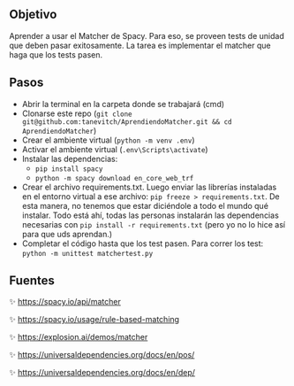 ## Objetivo
Aprender a usar el Matcher de Spacy. Para eso, se proveen tests de unidad que deben pasar exitosamente. La tarea es implementar el matcher que haga que los tests pasen.
## Pasos
- Abrir la terminal en la carpeta donde se trabajará (cmd)
- Clonarse este repo (```git clone git@github.com:tanevitch/AprendiendoMatcher.git && cd AprendiendoMatcher```)
- Crear el ambiente virtual (```python -m venv .env```)
- Activar el ambiente virtual (```.env\Scripts\activate```)
- Instalar las dependencias:
    - ```pip install spacy```
    - ```python -m spacy download en_core_web_trf```
- Crear el archivo requirements.txt. Luego enviar las librerías instaladas en el entorno virtual a ese archivo: ```pip freeze > requirements.txt```. De esta manera, no tenemos que estar diciéndole a todo el mundo qué instalar. Todo está ahí, todas las personas instalarán las dependencias necesarias con ```pip install -r requirements.txt``` (pero yo no lo hice así para que uds aprendan.)
- Completar el código hasta que los test pasen. Para correr los test: ```python -m unittest matchertest.py```

## Fuentes
✨ https://spacy.io/api/matcher 

✨ https://spacy.io/usage/rule-based-matching

✨ https://explosion.ai/demos/matcher 

✨ https://universaldependencies.org/docs/en/pos/

✨ https://universaldependencies.org/docs/en/dep/
